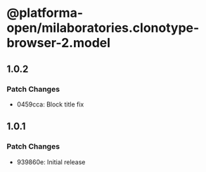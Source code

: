 # @platforma-open/milaboratories.clonotype-browser-2.model

## 1.0.2

### Patch Changes

- 0459cca: Block title fix

## 1.0.1

### Patch Changes

- 939860e: Initial release

